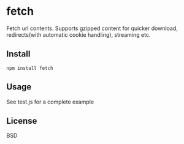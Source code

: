 # fetch

Fetch url contents. Supports gzipped content for quicker download, redirects(with automatic cookie handling), streaming etc.

## Install

    npm install fetch

## Usage

See test.js for a complete example

## License

BSD